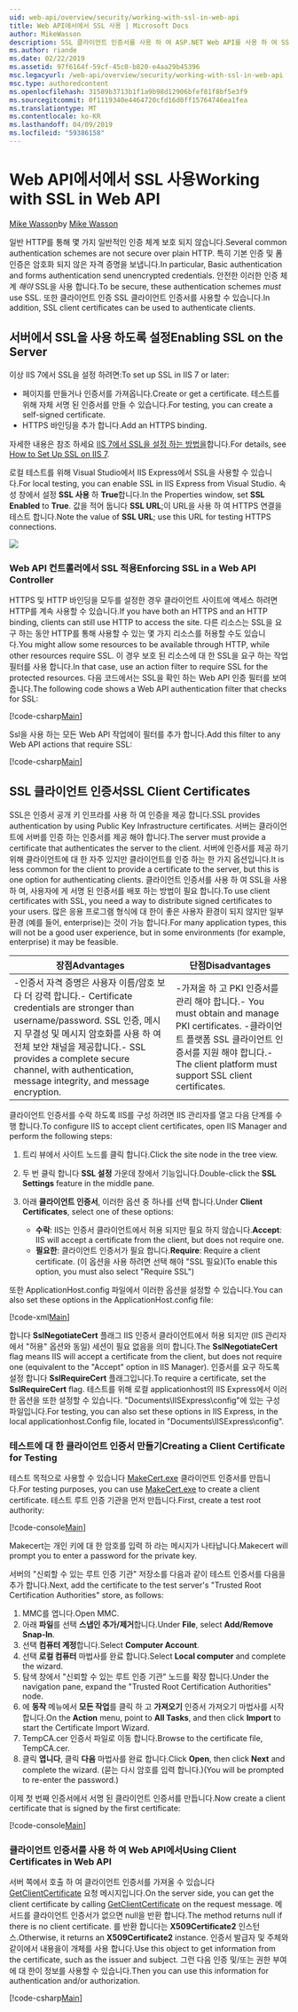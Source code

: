 ```yaml
---
uid: web-api/overview/security/working-with-ssl-in-web-api
title: Web API에서에서 SSL 사용 | Microsoft Docs
author: MikeWasson
description: SSL 클라이언트 인증서를 사용 하 여 ASP.NET Web API를 사용 하 여 SSL을 사용 하는 방법을 보여 줍니다.
ms.author: riande
ms.date: 02/22/2019
ms.assetid: 97f6164f-59cf-45c0-b820-e4aa29b45396
msc.legacyurl: /web-api/overview/security/working-with-ssl-in-web-api
msc.type: authoredcontent
ms.openlocfilehash: 31589b3713b1f1a9b98d12906bfef81f8bf5e3f9
ms.sourcegitcommit: 0f1119340e4464720cfd16d0ff15764746ea1fea
ms.translationtype: MT
ms.contentlocale: ko-KR
ms.lasthandoff: 04/09/2019
ms.locfileid: "59386158"
---
```

# <a name="working-with-ssl-in-web-api"></a><span data-ttu-id="97a91-103">Web API에서에서 SSL 사용</span><span class="sxs-lookup"><span data-stu-id="97a91-103">Working with SSL in Web API</span></span>

<span data-ttu-id="97a91-104">[Mike Wasson](https://github.com/MikeWasson)</span><span class="sxs-lookup"><span data-stu-id="97a91-104">by [Mike Wasson](https://github.com/MikeWasson)</span></span>

<span data-ttu-id="97a91-105">일반 HTTP를 통해 몇 가지 일반적인 인증 체계 보호 되지 않습니다.</span><span class="sxs-lookup"><span data-stu-id="97a91-105">Several common authentication schemes are not secure over plain HTTP.</span></span> <span data-ttu-id="97a91-106">특히 기본 인증 및 폼 인증은 암호화 되지 않은 자격 증명을 보냅니다.</span><span class="sxs-lookup"><span data-stu-id="97a91-106">In particular, Basic authentication and forms authentication send unencrypted credentials.</span></span> <span data-ttu-id="97a91-107">안전한 이러한 인증 체계 *해야* SSL을 사용 합니다.</span><span class="sxs-lookup"><span data-stu-id="97a91-107">To be secure, these authentication schemes *must* use SSL.</span></span> <span data-ttu-id="97a91-108">또한 클라이언트 인증 SSL 클라이언트 인증서를 사용할 수 있습니다.</span><span class="sxs-lookup"><span data-stu-id="97a91-108">In addition, SSL client certificates can be used to authenticate clients.</span></span>

## <a name="enabling-ssl-on-the-server"></a><span data-ttu-id="97a91-109">서버에서 SSL을 사용 하도록 설정</span><span class="sxs-lookup"><span data-stu-id="97a91-109">Enabling SSL on the Server</span></span>

<span data-ttu-id="97a91-110">이상 IIS 7에서 SSL을 설정 하려면:</span><span class="sxs-lookup"><span data-stu-id="97a91-110">To set up SSL in IIS 7 or later:</span></span>

- <span data-ttu-id="97a91-111">페이지를 만들거나 인증서를 가져옵니다.</span><span class="sxs-lookup"><span data-stu-id="97a91-111">Create or get a certificate.</span></span> <span data-ttu-id="97a91-112">테스트를 위해 자체 서명 된 인증서를 만들 수 있습니다.</span><span class="sxs-lookup"><span data-stu-id="97a91-112">For testing, you can create a self-signed certificate.</span></span>
- <span data-ttu-id="97a91-113">HTTPS 바인딩을 추가 합니다.</span><span class="sxs-lookup"><span data-stu-id="97a91-113">Add an HTTPS binding.</span></span>

<span data-ttu-id="97a91-114">자세한 내용은 참조 하세요 [IIS 7에서 SSL을 설정 하는 방법을](https://www.iis.net/learn/manage/configuring-security/how-to-set-up-ssl-on-iis)합니다.</span><span class="sxs-lookup"><span data-stu-id="97a91-114">For details, see [How to Set Up SSL on IIS 7](https://www.iis.net/learn/manage/configuring-security/how-to-set-up-ssl-on-iis).</span></span>

<span data-ttu-id="97a91-115">로컬 테스트를 위해 Visual Studio에서 IIS Express에서 SSL을 사용할 수 있습니다.</span><span class="sxs-lookup"><span data-stu-id="97a91-115">For local testing, you can enable SSL in IIS Express from Visual Studio.</span></span> <span data-ttu-id="97a91-116">속성 창에서 설정 **SSL 사용** 하 **True**합니다.</span><span class="sxs-lookup"><span data-stu-id="97a91-116">In the Properties window, set **SSL Enabled** to **True**.</span></span> <span data-ttu-id="97a91-117">값을 적어 둡니다 **SSL URL**;이 URL을 사용 하 여 HTTPS 연결을 테스트 합니다.</span><span class="sxs-lookup"><span data-stu-id="97a91-117">Note the value of **SSL URL**; use this URL for testing HTTPS connections.</span></span>

![](working-with-ssl-in-web-api/_static/image1.png)

### <a name="enforcing-ssl-in-a-web-api-controller"></a><span data-ttu-id="97a91-118">Web API 컨트롤러에서 SSL 적용</span><span class="sxs-lookup"><span data-stu-id="97a91-118">Enforcing SSL in a Web API Controller</span></span>

<span data-ttu-id="97a91-119">HTTPS 및 HTTP 바인딩을 모두를 설정한 경우 클라이언트 사이트에 액세스 하려면 HTTP를 계속 사용할 수 있습니다.</span><span class="sxs-lookup"><span data-stu-id="97a91-119">If you have both an HTTPS and an HTTP binding, clients can still use HTTP to access the site.</span></span> <span data-ttu-id="97a91-120">다른 리소스는 SSL을 요구 하는 동안 HTTP를 통해 사용할 수 있는 몇 가지 리소스를 허용할 수도 있습니다.</span><span class="sxs-lookup"><span data-stu-id="97a91-120">You might allow some resources to be available through HTTP, while other resources require SSL.</span></span> <span data-ttu-id="97a91-121">이 경우 보호 된 리소스에 대 한 SSL을 요구 하는 작업 필터를 사용 합니다.</span><span class="sxs-lookup"><span data-stu-id="97a91-121">In that case, use an action filter to require SSL for the protected resources.</span></span> <span data-ttu-id="97a91-122">다음 코드에서는 SSL을 확인 하는 Web API 인증 필터를 보여 줍니다.</span><span class="sxs-lookup"><span data-stu-id="97a91-122">The following code shows a Web API authentication filter that checks for SSL:</span></span>

[!code-csharp[Main](working-with-ssl-in-web-api/samples/sample1.cs)]

<span data-ttu-id="97a91-123">Ssl을 사용 하는 모든 Web API 작업에이 필터를 추가 합니다.</span><span class="sxs-lookup"><span data-stu-id="97a91-123">Add this filter to any Web API actions that require SSL:</span></span>

[!code-csharp[Main](working-with-ssl-in-web-api/samples/sample2.cs)]

## <a name="ssl-client-certificates"></a><span data-ttu-id="97a91-124">SSL 클라이언트 인증서</span><span class="sxs-lookup"><span data-stu-id="97a91-124">SSL Client Certificates</span></span>

<span data-ttu-id="97a91-125">SSL은 인증서 공개 키 인프라를 사용 하 여 인증을 제공 합니다.</span><span class="sxs-lookup"><span data-stu-id="97a91-125">SSL provides authentication by using Public Key Infrastructure certificates.</span></span> <span data-ttu-id="97a91-126">서버는 클라이언트에 서버를 인증 하는 인증서를 제공 해야 합니다.</span><span class="sxs-lookup"><span data-stu-id="97a91-126">The server must provide a certificate that authenticates the server to the client.</span></span> <span data-ttu-id="97a91-127">서버에 인증서를 제공 하기 위해 클라이언트에 대 한 자주 있지만 클라이언트를 인증 하는 한 가지 옵션입니다.</span><span class="sxs-lookup"><span data-stu-id="97a91-127">It is less common for the client to provide a certificate to the server, but this is one option for authenticating clients.</span></span> <span data-ttu-id="97a91-128">클라이언트 인증서를 사용 하 여 SSL을 사용 하 여, 사용자에 게 서명 된 인증서를 배포 하는 방법이 필요 합니다.</span><span class="sxs-lookup"><span data-stu-id="97a91-128">To use client certificates with SSL, you need a way to distribute signed certificates to your users.</span></span> <span data-ttu-id="97a91-129">많은 응용 프로그램 형식에 대 한이 좋은 사용자 환경이 되지 않지만 일부 환경 (예를 들어, enterprise)는 것이 가능 합니다.</span><span class="sxs-lookup"><span data-stu-id="97a91-129">For many application types, this will not be a good user experience, but in some environments (for example, enterprise) it may be feasible.</span></span>

| <span data-ttu-id="97a91-130">장점</span><span class="sxs-lookup"><span data-stu-id="97a91-130">Advantages</span></span> | <span data-ttu-id="97a91-131">단점</span><span class="sxs-lookup"><span data-stu-id="97a91-131">Disadvantages</span></span> |
| --- | --- |
| <span data-ttu-id="97a91-132">-인증서 자격 증명은 사용자 이름/암호 보다 더 강력 합니다.</span><span class="sxs-lookup"><span data-stu-id="97a91-132">- Certificate credentials are stronger than username/password.</span></span> <span data-ttu-id="97a91-133">SSL 인증, 메시지 무결성 및 메시지 암호화를 사용 하 여 전체 보안 채널을 제공합니다.</span><span class="sxs-lookup"><span data-stu-id="97a91-133">- SSL provides a complete secure channel, with authentication, message integrity, and message encryption.</span></span> | <span data-ttu-id="97a91-134">-가져올 하 고 PKI 인증서를 관리 해야 합니다.</span><span class="sxs-lookup"><span data-stu-id="97a91-134">- You must obtain and manage PKI certificates.</span></span> <span data-ttu-id="97a91-135">-클라이언트 플랫폼 SSL 클라이언트 인증서를 지원 해야 합니다.</span><span class="sxs-lookup"><span data-stu-id="97a91-135">- The client platform must support SSL client certificates.</span></span> |

<span data-ttu-id="97a91-136">클라이언트 인증서를 수락 하도록 IIS를 구성 하려면 IIS 관리자를 열고 다음 단계를 수행 합니다.</span><span class="sxs-lookup"><span data-stu-id="97a91-136">To configure IIS to accept client certificates, open IIS Manager and perform the following steps:</span></span>

1. <span data-ttu-id="97a91-137">트리 뷰에서 사이트 노드를 클릭 합니다.</span><span class="sxs-lookup"><span data-stu-id="97a91-137">Click the site node in the tree view.</span></span>
2. <span data-ttu-id="97a91-138">두 번 클릭 합니다 **SSL 설정** 가운데 창에서 기능입니다.</span><span class="sxs-lookup"><span data-stu-id="97a91-138">Double-click the **SSL Settings** feature in the middle pane.</span></span>
3. <span data-ttu-id="97a91-139">아래 **클라이언트 인증서**, 이러한 옵션 중 하나를 선택 합니다.</span><span class="sxs-lookup"><span data-stu-id="97a91-139">Under **Client Certificates**, select one of these options:</span></span> 

    - <span data-ttu-id="97a91-140">**수락**: IIS는 인증서 클라이언트에서 허용 되지만 필요 하지 않습니다.</span><span class="sxs-lookup"><span data-stu-id="97a91-140">**Accept**: IIS will accept a certificate from the client, but does not require one.</span></span>
    - <span data-ttu-id="97a91-141">**필요한**: 클라이언트 인증서가 필요 합니다.</span><span class="sxs-lookup"><span data-stu-id="97a91-141">**Require**: Require a client certificate.</span></span> <span data-ttu-id="97a91-142">(이 옵션을 사용 하려면 선택 해야 "SSL 필요)</span><span class="sxs-lookup"><span data-stu-id="97a91-142">(To enable this option, you must also select "Require SSL")</span></span>

<span data-ttu-id="97a91-143">또한 ApplicationHost.config 파일에서 이러한 옵션을 설정할 수 있습니다.</span><span class="sxs-lookup"><span data-stu-id="97a91-143">You can also set these options in the ApplicationHost.config file:</span></span>

[!code-xml[Main](working-with-ssl-in-web-api/samples/sample3.xml)]

<span data-ttu-id="97a91-144">합니다 **SslNegotiateCert** 플래그 IIS 인증서 클라이언트에서 허용 되지만 (IIS 관리자에서 "허용" 옵션와 동일) 세션이 필요 없음을 의미 합니다.</span><span class="sxs-lookup"><span data-stu-id="97a91-144">The **SslNegotiateCert** flag means IIS will accept a certificate from the client, but does not require one (equivalent to the "Accept" option in IIS Manager).</span></span> <span data-ttu-id="97a91-145">인증서를 요구 하도록 설정 합니다 **SslRequireCert** 플래그입니다.</span><span class="sxs-lookup"><span data-stu-id="97a91-145">To require a certificate, set the **SslRequireCert** flag.</span></span> <span data-ttu-id="97a91-146">테스트를 위해 로컬 applicationhost의 IIS Express에서 이러한 옵션을 또한 설정할 수 있습니다. "Documents\IISExpress\config"에 있는 구성 파일입니다.</span><span class="sxs-lookup"><span data-stu-id="97a91-146">For testing, you can also set these options in IIS Express, in the local applicationhost.Config file, located in "Documents\IISExpress\config".</span></span>

### <a name="creating-a-client-certificate-for-testing"></a><span data-ttu-id="97a91-147">테스트에 대 한 클라이언트 인증서 만들기</span><span class="sxs-lookup"><span data-stu-id="97a91-147">Creating a Client Certificate for Testing</span></span>

<span data-ttu-id="97a91-148">테스트 목적으로 사용할 수 있습니다 [MakeCert.exe](/windows/desktop/SecCrypto/makecert) 클라이언트 인증서를 만듭니다.</span><span class="sxs-lookup"><span data-stu-id="97a91-148">For testing purposes, you can use [MakeCert.exe](/windows/desktop/SecCrypto/makecert) to create a client certificate.</span></span> <span data-ttu-id="97a91-149">테스트 루트 인증 기관을 먼저 만듭니다.</span><span class="sxs-lookup"><span data-stu-id="97a91-149">First, create a test root authority:</span></span>

[!code-console[Main](working-with-ssl-in-web-api/samples/sample4.cmd)]

<span data-ttu-id="97a91-150">Makecert는 개인 키에 대 한 암호를 입력 하 라는 메시지가 나타납니다.</span><span class="sxs-lookup"><span data-stu-id="97a91-150">Makecert will prompt you to enter a password for the private key.</span></span>

<span data-ttu-id="97a91-151">서버의 "신뢰할 수 있는 루트 인증 기관" 저장소를 다음과 같이 테스트 인증서를 다음을 추가 합니다.</span><span class="sxs-lookup"><span data-stu-id="97a91-151">Next, add the certificate to the test server's "Trusted Root Certification Authorities" store, as follows:</span></span>

1. <span data-ttu-id="97a91-152">MMC를 엽니다.</span><span class="sxs-lookup"><span data-stu-id="97a91-152">Open MMC.</span></span>
2. <span data-ttu-id="97a91-153">아래 **파일**를 선택 **스냅인 추가/제거**합니다.</span><span class="sxs-lookup"><span data-stu-id="97a91-153">Under **File**, select **Add/Remove Snap-In**.</span></span>
3. <span data-ttu-id="97a91-154">선택 **컴퓨터 계정**합니다.</span><span class="sxs-lookup"><span data-stu-id="97a91-154">Select **Computer Account**.</span></span>
4. <span data-ttu-id="97a91-155">선택 **로컬 컴퓨터** 마법사를 완료 합니다.</span><span class="sxs-lookup"><span data-stu-id="97a91-155">Select **Local computer** and complete the wizard.</span></span>
5. <span data-ttu-id="97a91-156">탐색 창에서 "신뢰할 수 있는 루트 인증 기관" 노드를 확장 합니다.</span><span class="sxs-lookup"><span data-stu-id="97a91-156">Under the navigation pane, expand the "Trusted Root Certification Authorities" node.</span></span>
6. <span data-ttu-id="97a91-157">에 **동작** 메뉴에서 **모든 작업**를 클릭 하 고 **가져오기** 인증서 가져오기 마법사를 시작 합니다.</span><span class="sxs-lookup"><span data-stu-id="97a91-157">On the **Action** menu, point to **All Tasks**, and then click **Import** to start the Certificate Import Wizard.</span></span>
7. <span data-ttu-id="97a91-158">TempCA.cer 인증서 파일로 이동 합니다.</span><span class="sxs-lookup"><span data-stu-id="97a91-158">Browse to the certificate file, TempCA.cer.</span></span>
8. <span data-ttu-id="97a91-159">클릭 **엽니다**, 클릭 **다음** 마법사를 완료 합니다.</span><span class="sxs-lookup"><span data-stu-id="97a91-159">Click **Open**, then click **Next** and complete the wizard.</span></span> <span data-ttu-id="97a91-160">(묻는 다시 암호를 입력 합니다.)</span><span class="sxs-lookup"><span data-stu-id="97a91-160">(You will be prompted to re-enter the password.)</span></span>

<span data-ttu-id="97a91-161">이제 첫 번째 인증서에서 서명 된 클라이언트 인증서를 만듭니다.</span><span class="sxs-lookup"><span data-stu-id="97a91-161">Now create a client certificate that is signed by the first certificate:</span></span>

[!code-console[Main](working-with-ssl-in-web-api/samples/sample5.cmd)]

### <a name="using-client-certificates-in-web-api"></a><span data-ttu-id="97a91-162">클라이언트 인증서를 사용 하 여 Web API에서</span><span class="sxs-lookup"><span data-stu-id="97a91-162">Using Client Certificates in Web API</span></span>

<span data-ttu-id="97a91-163">서버 쪽에서 호출 하 여 클라이언트 인증서를 가져올 수 있습니다 [GetClientCertificate](https://msdn.microsoft.com/library/system.net.http.httprequestmessageextensions.getclientcertificate.aspx) 요청 메시지입니다.</span><span class="sxs-lookup"><span data-stu-id="97a91-163">On the server side, you can get the client certificate by calling [GetClientCertificate](https://msdn.microsoft.com/library/system.net.http.httprequestmessageextensions.getclientcertificate.aspx) on the request message.</span></span> <span data-ttu-id="97a91-164">메서드를 클라이언트 인증서가 없으면 null을 반환 합니다.</span><span class="sxs-lookup"><span data-stu-id="97a91-164">The method returns null if there is no client certificate.</span></span> <span data-ttu-id="97a91-165">를 반환 합니다는 **X509Certificate2** 인스턴스.</span><span class="sxs-lookup"><span data-stu-id="97a91-165">Otherwise, it returns an **X509Certificate2** instance.</span></span> <span data-ttu-id="97a91-166">인증서 발급자 및 주체와 같이에서 내용을이 개체를 사용 합니다.</span><span class="sxs-lookup"><span data-stu-id="97a91-166">Use this object to get information from the certificate, such as the issuer and subject.</span></span> <span data-ttu-id="97a91-167">그런 다음 인증 및/또는 권한 부여에 대 한이 정보를 사용할 수 있습니다.</span><span class="sxs-lookup"><span data-stu-id="97a91-167">Then you can use this information for authentication and/or authorization.</span></span>

[!code-csharp[Main](working-with-ssl-in-web-api/samples/sample6.cs)]

